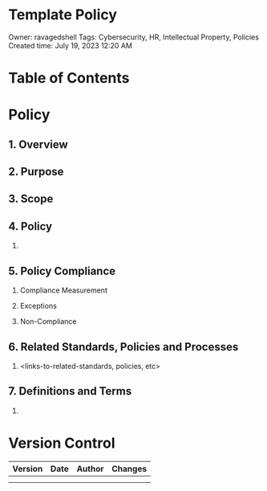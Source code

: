 # Template Policy

Owner: ravagedshell
Tags: Cybersecurity, HR, Intellectual Property, Policies
Created time: July 19, 2023 12:20 AM

# Table of Contents

# Policy

## 1. **Overview**

<overview>

## 2. **Purpose**

<purpose>

## 3. **Scope**

<scope>

## 4. **Policy**

1. <policy-elements>

## 5. **Policy Compliance**

1. Compliance Measurement
    
    <compliance-management>
    
2. Exceptions
    
    <exceptions>
    
3. Non-Compliance
    
    <non-compliance>
    

## 6. **Related Standards, Policies and Processes**

1. <links-to-related-standards, policies, etc>

## 7. **Definitions and Terms**

1. <list-of-definitions>

# Version Control

| Version | Date | Author | Changes |
| --- | --- | --- | --- |
|  |  |  |  |
|  |  |  |  |